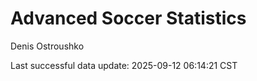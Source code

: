 # Advanced Soccer Statistics
Denis Ostroushko

<!-- gfm -->

Last successful data update: 2025-09-12 06:14:21 CST
